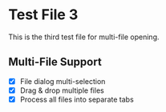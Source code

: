 # Test File 3

This is the third test file for multi-file opening.

## Multi-File Support
- [x] File dialog multi-selection
- [x] Drag & drop multiple files
- [x] Process all files into separate tabs
